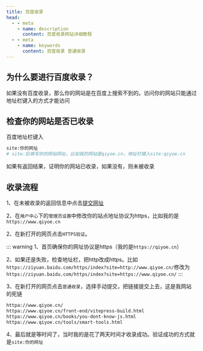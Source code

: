 ```yaml
---
title: 百度收录
head:
  - - meta
    - name: description
      content: 百度收录网站详细教程
  - - meta
    - name: keywords
      content: 百度收录 普通收录
---
```


## 为什么要进行百度收录？

如果没有百度收录，那么你的网站是在百度上搜索不到的。访问你的网站只能通过地址栏键入的方式才能访问

## 检查你的网站是否已收录

百度地址栏键入

```bash
site:你的网址
# site:后填写你的网站网址，比如我的网站是qiyoe.cn，地址栏键入site:qiyoe.cn
```

如果有返回结果，证明你的网站已收录，如果没有，则未被收录

## 收录流程

1、在未被收录的返回信息中点击[提交网址](https://ziyuan.baidu.com/linksubmit/url?sitename=http%3A%2F%2Fsite%3Aqiyoe.github.io)

2、在`用户中心`下的`管理员设置`中修改你的站点地址协议为https，比如我的是`https://www.qiyoe.cn`

2、在新打开的网页点击`HTTPS验证`。

::: warning
1、首页确保你的网址协议是https（我的是`https://qiyoe.cn`）

2、如果还是失败，检查地址栏，把http改成https。比如
`https://ziyuan.baidu.com/https/index?site=http://www.qiyoe.cn/`修改为
`https://ziyuan.baidu.com/https/index?site=https://www.qiyoe.cn/`
:::

3、在新打开的网页点击`普通收录`，选择手动提交，把链接提交上去，这是我网站的死链

```bash
httpa://www.qiyoe.cn/
httpa://www.qiyoe.cn/front-end/vitepress-build.html
httpa://www.qiyoe.cn/books/you-dont-know-js.html
httpa://www.qiyoe.cn/tools/smart-tools.html
```

4、最后就是等时间了，当时我的是花了两天时间才收录成功。验证成功的方式就是`site:你的网址`
